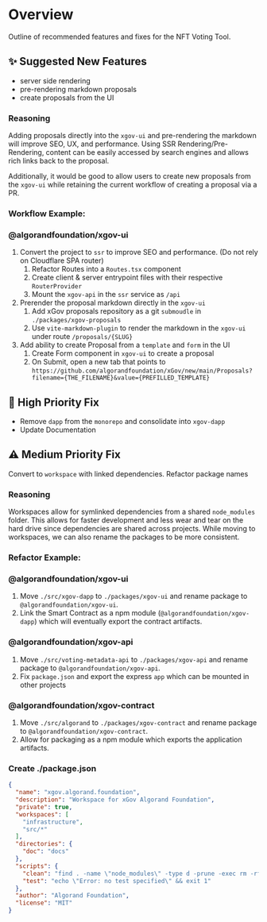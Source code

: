 # Overview

Outline of recommended features and fixes for the NFT Voting Tool.

## ✨ Suggested New Features

- server side rendering
- pre-rendering markdown proposals
- create proposals from the UI

### Reasoning

Adding proposals directly into the `xgov-ui` and pre-rendering the markdown will improve SEO, UX, and performance.
Using SSR Rendering/Pre-Rendering, content can be easily accessed by search engines and allows
rich links back to the proposal.

Additionally, it would be good to allow users to create new proposals from the `xgov-ui` while
retaining the current workflow of creating a proposal via a PR.

### Workflow Example:

### @algorandfoundation/xgov-ui

1. Convert the project to `ssr` to improve SEO and performance. (Do not rely on Cloudflare SPA router)
    1. Refactor Routes into a `Routes.tsx` component
    2. Create client & server entrypoint files with their respective `RouterProvider`
    3. Mount the `xgov-api` in the `ssr` service as `/api`
2. Prerender the proposal markdown directly in the `xgov-ui`
    1. Add xGov proposals repository as a git `submoudle` in `./packages/xgov-proposals`
    2. Use `vite-markdown-plugin` to render the markdown in the `xgov-ui` under route `/proposals/{SLUG}`
3. Add ability to create Proposal from a `template` and `form` in the UI
    1. Create Form component in `xgov-ui` to create a proposal
    2. On Submit, open a new tab that points to `https://github.com/algorandfoundation/xGov/new/main/Proposals?filename={THE_FILENAME}&value={PREFILLED_TEMPLATE}`



## 🛑 High Priority Fix

- Remove `dapp` from the `monorepo` and consolidate into `xgov-dapp`
- Update Documentation


## ⚠️ Medium Priority Fix

Convert to `workspace` with linked dependencies. Refactor package names

### Reasoning

Workspaces allow for symlinked dependencies from a shared `node_modules` folder.
This allows for faster development and less wear and tear on the hard drive since dependencies are
shared across projects. While moving to workspaces, we can also rename the packages to be more consistent.

### Refactor Example:

### @algorandfoundation/xgov-ui

1. Move `./src/xgov-dapp` to `./packages/xgov-ui` and rename package to `@algorandfoundation/xgov-ui`.
2. Link the Smart Contract as a npm module (`@algorandfoundation/xgov-dapp`) which will eventually export the contract artifacts.

### @algorandfoundation/xgov-api

1. Move `./src/voting-metadata-api` to `./packages/xgov-api` and rename package to `@algorandfoundation/xgov-api`.
2. Fix `package.json` and export the express `app` which can be mounted in other projects

### @algorandfoundation/xgov-contract

1. Move `./src/algorand` to `./packages/xgov-contract` and rename package to `@algorandfoundation/xgov-contract`.
2. Allow for packaging as a npm module which exports the application artifacts.


### Create ./package.json
```json
{
  "name": "xgov.algorand.foundation",
  "description": "Workspace for xGov Algorand Foundation",
  "private": true,
  "workspaces": [
    "infrastructure",
    "src/*"
  ],
  "directories": {
    "doc": "docs"
  },
  "scripts": {
    "clean": "find . -name \"node_modules\" -type d -prune -exec rm -rf '{}' +",
    "test": "echo \"Error: no test specified\" && exit 1"
  },
  "author": "Algorand Foundation",
  "license": "MIT"
}

```
